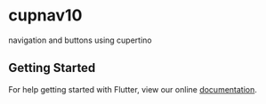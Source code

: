 # cupnav10

navigation and buttons using cupertino

## Getting Started

For help getting started with Flutter, view our online
[documentation](https://flutter.io/).
